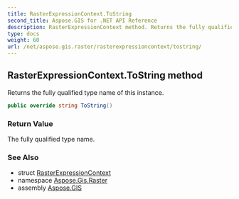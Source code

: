 ```yaml
---
title: RasterExpressionContext.ToString
second_title: Aspose.GIS for .NET API Reference
description: RasterExpressionContext method. Returns the fully qualified type name of this instance.
type: docs
weight: 60
url: /net/aspose.gis.raster/rasterexpressioncontext/tostring/
---
```

## RasterExpressionContext.ToString method

Returns the fully qualified type name of this instance.

```csharp
public override string ToString()
```

### Return Value

The fully qualified type name.

### See Also

* struct [RasterExpressionContext](../)
* namespace [Aspose.Gis.Raster](../../rasterexpressioncontext/)
* assembly [Aspose.GIS](../../../)


